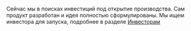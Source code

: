 Сейчас мы в поисках инвестиций под открытие производства. 
Сам продукт разработан и идея полностью сформулированы. 
Мы ищем инвестора для запуска, подробнее в разделе [Инвесторам](/coop)